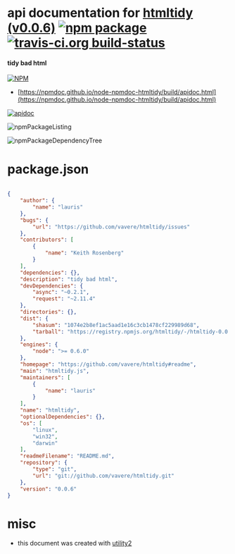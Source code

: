 # api documentation for  [htmltidy (v0.0.6)](https://github.com/vavere/htmltidy#readme)  [![npm package](https://img.shields.io/npm/v/npmdoc-htmltidy.svg?style=flat-square)](https://www.npmjs.org/package/npmdoc-htmltidy) [![travis-ci.org build-status](https://api.travis-ci.org/npmdoc/node-npmdoc-htmltidy.svg)](https://travis-ci.org/npmdoc/node-npmdoc-htmltidy)
#### tidy bad html

[![NPM](https://nodei.co/npm/htmltidy.png?downloads=true&downloadRank=true&stars=true)](https://www.npmjs.com/package/htmltidy)

- [https://npmdoc.github.io/node-npmdoc-htmltidy/build/apidoc.html](https://npmdoc.github.io/node-npmdoc-htmltidy/build/apidoc.html)

[![apidoc](https://npmdoc.github.io/node-npmdoc-htmltidy/build/screenCapture.buildCi.browser.%252Ftmp%252Fbuild%252Fapidoc.html.png)](https://npmdoc.github.io/node-npmdoc-htmltidy/build/apidoc.html)

![npmPackageListing](https://npmdoc.github.io/node-npmdoc-htmltidy/build/screenCapture.npmPackageListing.svg)

![npmPackageDependencyTree](https://npmdoc.github.io/node-npmdoc-htmltidy/build/screenCapture.npmPackageDependencyTree.svg)



# package.json

```json

{
    "author": {
        "name": "lauris"
    },
    "bugs": {
        "url": "https://github.com/vavere/htmltidy/issues"
    },
    "contributors": [
        {
            "name": "Keith Rosenberg"
        }
    ],
    "dependencies": {},
    "description": "tidy bad html",
    "devDependencies": {
        "async": "~0.2.1",
        "request": "~2.11.4"
    },
    "directories": {},
    "dist": {
        "shasum": "1074e2b8ef1ac5aad1e16c3cb1478cf229989d68",
        "tarball": "https://registry.npmjs.org/htmltidy/-/htmltidy-0.0.6.tgz"
    },
    "engines": {
        "node": ">= 0.6.0"
    },
    "homepage": "https://github.com/vavere/htmltidy#readme",
    "main": "htmltidy.js",
    "maintainers": [
        {
            "name": "lauris"
        }
    ],
    "name": "htmltidy",
    "optionalDependencies": {},
    "os": [
        "linux",
        "win32",
        "darwin"
    ],
    "readmeFilename": "README.md",
    "repository": {
        "type": "git",
        "url": "git://github.com/vavere/htmltidy.git"
    },
    "version": "0.0.6"
}
```



# misc
- this document was created with [utility2](https://github.com/kaizhu256/node-utility2)

